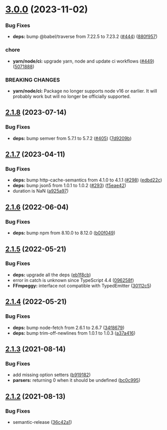 # [3.0.0](https://github.com/mekwall/ffmpeggy/compare/v2.1.8...v3.0.0) (2023-11-02)


### Bug Fixes

* **deps:** bump @babel/traverse from 7.22.5 to 7.23.2 ([#444](https://github.com/mekwall/ffmpeggy/issues/444)) ([880f957](https://github.com/mekwall/ffmpeggy/commit/880f9572796893e19dc19324b50a282ff3d23a7d))


### chore

* **yarn/node/ci:** upgrade yarn, node and update ci workflows ([#449](https://github.com/mekwall/ffmpeggy/issues/449)) ([5071888](https://github.com/mekwall/ffmpeggy/commit/5071888002580ca19fa22e8ba940fb6ad06e204a))


### BREAKING CHANGES

* **yarn/node/ci:** Package no longer supports node v16 or earlier. It will probably work but will no longer be officially supported.

## [2.1.8](https://github.com/mekwall/ffmpeggy/compare/v2.1.7...v2.1.8) (2023-07-14)


### Bug Fixes

* **deps:** bump semver from 5.7.1 to 5.7.2 ([#405](https://github.com/mekwall/ffmpeggy/issues/405)) ([7d9209b](https://github.com/mekwall/ffmpeggy/commit/7d9209bd417dc868d9533ead3d421eb7b299bdb1))

## [2.1.7](https://github.com/mekwall/ffmpeggy/compare/v2.1.6...v2.1.7) (2023-04-11)


### Bug Fixes

* **deps:** bump http-cache-semantics from 4.1.0 to 4.1.1 ([#298](https://github.com/mekwall/ffmpeggy/issues/298)) ([edbd22c](https://github.com/mekwall/ffmpeggy/commit/edbd22c0dbc78dc65de31ab3c80c7429c2d7738d))
* **deps:** bump json5 from 1.0.1 to 1.0.2 ([#293](https://github.com/mekwall/ffmpeggy/issues/293)) ([f5eae42](https://github.com/mekwall/ffmpeggy/commit/f5eae428c523a3e5b0f78c527f82b5e9062e3563))
* duration is NaN ([a925a97](https://github.com/mekwall/ffmpeggy/commit/a925a97546b9ac6e619f48c345b96b5dead3a836))

## [2.1.6](https://github.com/mekwall/ffmpeggy/compare/v2.1.5...v2.1.6) (2022-06-04)


### Bug Fixes

* **deps:** bump npm from 8.10.0 to 8.12.0 ([b00f049](https://github.com/mekwall/ffmpeggy/commit/b00f049ed8a545d3040ba009f6cf6ceac9f7eee7))

## [2.1.5](https://github.com/mekwall/ffmpeggy/compare/v2.1.4...v2.1.5) (2022-05-21)


### Bug Fixes

* **deps:** upgrade all the deps ([eb1f8cb](https://github.com/mekwall/ffmpeggy/commit/eb1f8cbe5bf917416918e8122e114572b1970006))
* error in catch is unknown since TypeScript 4.4 ([096258f](https://github.com/mekwall/ffmpeggy/commit/096258f35dd7f3659a2f1a41acf0ce02f1b93cbe))
* **FFmpeggy:** interface not compatible with TypedEmitter ([30112c5](https://github.com/mekwall/ffmpeggy/commit/30112c5b33ef80c8732661893ee7476926072049))

## [2.1.4](https://github.com/mekwall/ffmpeggy/compare/v2.1.3...v2.1.4) (2022-05-21)


### Bug Fixes

* **deps:** bump node-fetch from 2.6.1 to 2.6.7 ([34f8679](https://github.com/mekwall/ffmpeggy/commit/34f86796212498a1499fbd8a23b09ba22060ab96))
* **deps:** bump trim-off-newlines from 1.0.1 to 1.0.3 ([a37a416](https://github.com/mekwall/ffmpeggy/commit/a37a416c6be2ec8af40fc3bcf7311aa935680ae1))

## [2.1.3](https://github.com/mekwall/ffmpeggy/compare/v2.1.2...v2.1.3) (2021-08-14)


### Bug Fixes

* add missing option setters ([b919182](https://github.com/mekwall/ffmpeggy/commit/b919182da87e413951aef8b708cd271542c3b1e9))
* **parsers:** returning 0 when it should be undefined ([bc0c995](https://github.com/mekwall/ffmpeggy/commit/bc0c995cc736ece9164aa0d0736e6a74d742b591))

## [2.1.2](https://github.com/mekwall/ffmpeggy/compare/v2.1.1...v2.1.2) (2021-08-13)


### Bug Fixes

* semantic-release ([36c42a1](https://github.com/mekwall/ffmpeggy/commit/36c42a1cd6835c7d36c4797bef94fce9a6f7b92b))
